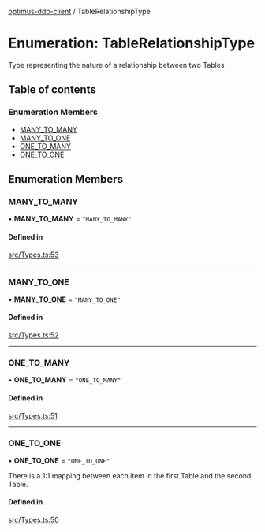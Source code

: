 [optimus-ddb-client](../index.md) / TableRelationshipType

# Enumeration: TableRelationshipType

Type representing the nature of a relationship between two Tables

## Table of contents

### Enumeration Members

- [MANY\_TO\_MANY](TableRelationshipType.md#many_to_many)
- [MANY\_TO\_ONE](TableRelationshipType.md#many_to_one)
- [ONE\_TO\_MANY](TableRelationshipType.md#one_to_many)
- [ONE\_TO\_ONE](TableRelationshipType.md#one_to_one)

## Enumeration Members

### MANY\_TO\_MANY

• **MANY\_TO\_MANY** = ``"MANY_TO_MANY"``

#### Defined in

[src/Types.ts:53](https://github.com/paulbarmstrong/optimus-ddb-client/blob/main/src/Types.ts#L53)

___

### MANY\_TO\_ONE

• **MANY\_TO\_ONE** = ``"MANY_TO_ONE"``

#### Defined in

[src/Types.ts:52](https://github.com/paulbarmstrong/optimus-ddb-client/blob/main/src/Types.ts#L52)

___

### ONE\_TO\_MANY

• **ONE\_TO\_MANY** = ``"ONE_TO_MANY"``

#### Defined in

[src/Types.ts:51](https://github.com/paulbarmstrong/optimus-ddb-client/blob/main/src/Types.ts#L51)

___

### ONE\_TO\_ONE

• **ONE\_TO\_ONE** = ``"ONE_TO_ONE"``

There is a 1:1 mapping between each item in the first Table and the second Table.

#### Defined in

[src/Types.ts:50](https://github.com/paulbarmstrong/optimus-ddb-client/blob/main/src/Types.ts#L50)
